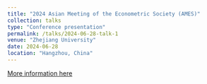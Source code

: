 ```yaml
---
title: "2024 Asian Meeting of the Econometric Society (AMES)"
collection: talks
type: "Conference presentation"
permalink: /talks/2024-06-28-talk-1
venue: "Zhejiang University"
date: 2024-06-28
location: "Hangzhou, China"
---
```




[More information here](https://www.econometricsociety.org/event_papers/view/271/168)



